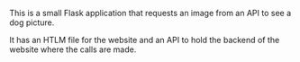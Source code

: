 This is a small Flask application that requests an image from an API to see a dog picture.

It has an HTLM file for the website and an API to hold the backend of the website where the calls are made.
